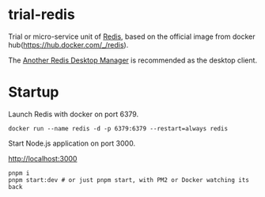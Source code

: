 # trial-redis

Trial or micro-service unit of [Redis](https://redis.io/docs/), based on the official image from docker hub(https://hub.docker.com/_/redis).

The [Another Redis Desktop Manager](https://github.com/qishibo/AnotherRedisDesktopManager) is recommended as the desktop client.

# Startup

Launch Redis with docker on port 6379.

```shell
docker run --name redis -d -p 6379:6379 --restart=always redis
```

Start Node.js application on port 3000.

[http://localhost:3000](http://localhost:3000)

```shell
pnpm i
pnpm start:dev # or just pnpm start, with PM2 or Docker watching its back
```

